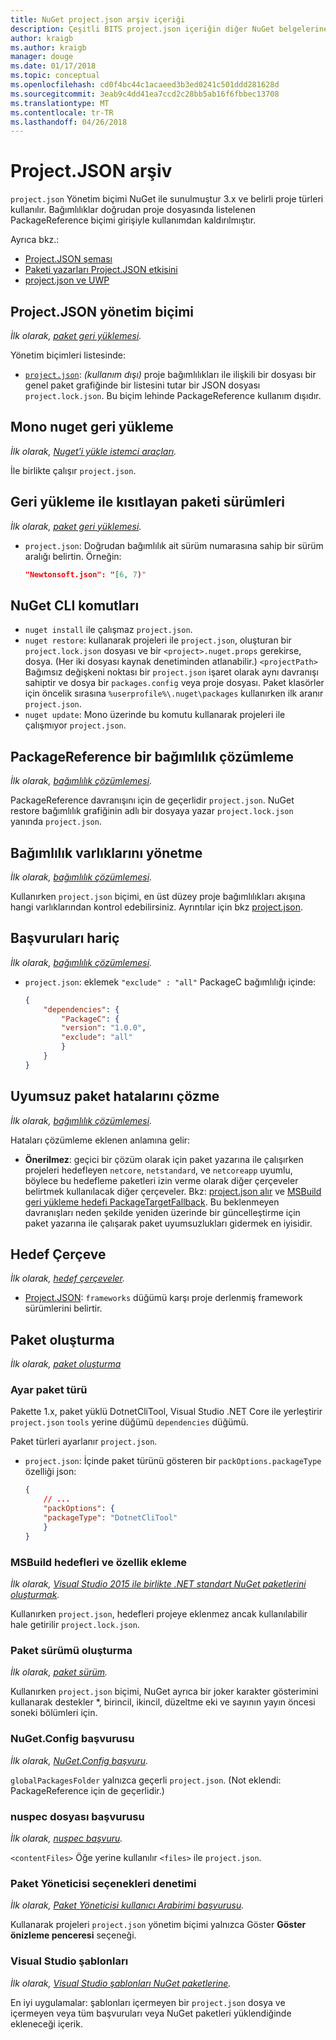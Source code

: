 ```yaml
---
title: NuGet project.json arşiv içeriği
description: Çeşitli BITS project.json içeriğin diğer NuGet belgelerine alanlarından kaldırıldı.
author: kraigb
ms.author: kraigb
manager: douge
ms.date: 01/17/2018
ms.topic: conceptual
ms.openlocfilehash: cd0f4bc44c1acaeed3b3ed0241c501ddd281628d
ms.sourcegitcommit: 3eab9c4dd41ea7ccd2c28bb5ab16f6fbbec13708
ms.translationtype: MT
ms.contentlocale: tr-TR
ms.lasthandoff: 04/26/2018
---
```

# <a name="projectjson-archive"></a>Project.JSON arşiv

`project.json` Yönetim biçimi NuGet ile sunulmuştur 3.x ve belirli proje türleri kullanılır. Bağımlılıklar doğrudan proje dosyasında listelenen PackageReference biçimi girişiyle kullanımdan kaldırılmıştır.

Ayrıca bkz.:

- [Project.JSON şeması](project-json.md)
- [Paketi yazarları Project.JSON etkisini](project-json-impact.md)
- [project.json ve UWP](project-json-and-uwp.md)

## <a name="projectjson-management-format"></a>Project.JSON yönetim biçimi

*İlk olarak, [paket geri yüklemesi](../what-is-nuget.md).*

Yönetim biçimleri listesinde:

- [`project.json`](project-json.md): *(kullanım dışı)* proje bağımlılıkları ile ilişkili bir dosyası bir genel paket grafiğinde bir listesini tutar bir JSON dosyası `project.lock.json`. Bu biçim lehinde PackageReference kullanım dışıdır.

## <a name="nuget-restore-on-mono"></a>Mono nuget geri yükleme

*İlk olarak, [Nuget'i yükle istemci araçları](../install-nuget-client-tools.md).*

İle birlikte çalışır `project.json`.

## <a name="constraining-package-versions-with-restore"></a>Geri yükleme ile kısıtlayan paketi sürümleri

*İlk olarak, [paket geri yüklemesi](../consume-packages/package-restore.md#constraining-package-versions-with-restore).*

- `project.json`: Doğrudan bağımlılık ait sürüm numarasına sahip bir sürüm aralığı belirtin. Örneğin:

    ```json
    "Newtonsoft.json": "[6, 7)"
    ```

## <a name="nuget-cli-commands"></a>NuGet CLI komutları

- `nuget install` ile çalışmaz `project.json`.
- `nuget restore`: kullanarak projeleri ile `project.json`, oluşturan bir `project.lock.json` dosyası ve bir `<project>.nuget.props` gerekirse, dosya. (Her iki dosyası kaynak denetiminden atlanabilir.) `<projectPath>` Bağımsız değişkeni noktası bir `project.json` işaret olarak aynı davranışı sahiptir ve dosya bir `packages.config` veya proje dosyası. Paket klasörler için öncelik sırasına `%userprofile%\.nuget\packages` kullanırken ilk aranır `project.json`.
- `nuget update`: Mono üzerinde bu komutu kullanarak projeleri ile çalışmıyor `project.json`.

## <a name="dependency-resolution-with-packagereference"></a>PackageReference bir bağımlılık çözümleme

*İlk olarak, [bağımlılık çözümlemesi](../consume-packages/dependency-resolution.md#dependency-resolution-with-packagereference).*

PackageReference davranışını için de geçerlidir `project.json`. NuGet restore bağımlılık grafiğinin adlı bir dosyaya yazar `project.lock.json` yanında `project.json`.

## <a name="managing-dependency-assets"></a>Bağımlılık varlıklarını yönetme

*İlk olarak, [bağımlılık çözümlemesi](../consume-packages/dependency-resolution.md#managing-dependency-assets).*

Kullanırken `project.json` biçimi, en üst düzey proje bağımlılıkları akışına hangi varlıklarından kontrol edebilirsiniz. Ayrıntılar için bkz [project.json](project-json.md).

## <a name="excluding-references"></a>Başvuruları hariç

*İlk olarak, [bağımlılık çözümlemesi](../consume-packages/dependency-resolution.md#excluding-references).*

- `project.json`: eklemek `"exclude" : "all"` PackageC bağımlılığı içinde:

    ```json
    {
        "dependencies": {
            "PackageC": {
            "version": "1.0.0",
            "exclude": "all"
            }
        }
    }
    ```

## <a name="resolving-incompatible-package-errors"></a>Uyumsuz paket hatalarını çözme

*İlk olarak, [bağımlılık çözümlemesi](../consume-packages/dependency-resolution.md#resolving-incompatible-package-errors).*

Hataları çözümleme eklenen anlamına gelir:

- **Önerilmez**: geçici bir çözüm olarak için paket yazarına ile çalışırken projeleri hedefleyen `netcore`, `netstandard`, ve `netcoreapp` uyumlu, böylece bu hedefleme paketleri izin verme olarak diğer çerçeveler belirtmek kullanılacak diğer çerçeveler. Bkz: [project.json alır](project-json.md#imports) ve [MSBuild geri yükleme hedefi PackageTargetFallback](../reference/msbuild-targets.md#packagetargetfallback). Bu beklenmeyen davranışları neden şekilde yeniden üzerinde bir güncelleştirme için paket yazarına ile çalışarak paket uyumsuzlukları gidermek en iyisidir.

## <a name="target-frameworks"></a>Hedef Çerçeve

*İlk olarak, [hedef çerçeveler](../reference/target-frameworks.md).*

- [Project.JSON](project-json.md): `frameworks` düğümü karşı proje derlenmiş framework sürümlerini belirtir.

## <a name="creating-a-package"></a>Paket oluşturma

*İlk olarak, [paket oluşturma](../create-packages/creating-a-package.md)*

### <a name="setting-a-package-type"></a>Ayar paket türü

Pakette 1.x, paket yüklü DotnetCliTool, Visual Studio .NET Core ile yerleştirir `project.json` `tools` yerine düğümü `dependencies` düğümü.

Paket türleri ayarlanır `project.json`.

- `project.json`: İçinde paket türünü gösteren bir `packOptions.packageType` özelliği json:

    ```json
    {
        // ...
        "packOptions": {
        "packageType": "DotnetCliTool"
        }
    }
    ```

### <a name="adding-targets-and-props-for-msbuild"></a>MSBuild hedefleri ve özellik ekleme

*İlk olarak, [Visual Studio 2015 ile birlikte .NET standart NuGet paketlerini oluşturmak](../guides/create-net-standard-packages-vs2015.md).*

Kullanırken `project.json`, hedefleri projeye eklenmez ancak kullanılabilir hale getirilir `project.lock.json`.

### <a name="package-versioning"></a>Paket sürümü oluşturma

*İlk olarak, [paket sürüm](../reference/package-versioning.md).*

Kullanırken `project.json` biçimi, NuGet ayrıca bir joker karakter gösterimini kullanarak destekler \*, birincil, ikincil, düzeltme eki ve sayının yayın öncesi soneki bölümleri için.

### <a name="nugetconfig-reference"></a>NuGet.Config başvurusu

*İlk olarak, [NuGet.Config başvuru](../reference/nuget-config-file.md).*

`globalPackagesFolder` yalnızca geçerli `project.json`. (Not eklendi: PackageReference için de geçerlidir.)

### <a name="nuspec-file-reference"></a>nuspec dosyası başvurusu

*İlk olarak, [nuspec başvuru](../reference/nuspec.md).*

`<contentFiles>` Öğe yerine kullanılır `<files>` ile `project.json`.

### <a name="package-manager-options-control"></a>Paket Yöneticisi seçenekleri denetimi

*İlk olarak, [Paket Yöneticisi kullanıcı Arabirimi başvurusu](../tools/package-manager-ui.md).*

Kullanarak projeleri `project.json` yönetim biçimi yalnızca Göster **Göster önizleme penceresi** seçeneği.

### <a name="visual-studio-templates"></a>Visual Studio şablonları

*İlk olarak, [Visual Studio şablonları NuGet paketlerine](../visual-studio-extensibility/visual-studio-templates.md).*

En iyi uygulamalar: şablonları içermeyen bir `project.json` dosya ve içermeyen veya tüm başvuruları veya NuGet paketleri yüklendiğinde ekleneceği içerik.